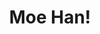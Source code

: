 --- 
title: "Moe Han!"
publishdate: "2019-7-7T16:48:46+02:00"
src: "https://365manga.net/manga/moe-han"
image: "https://data.365manga.net/images/thumbnails/15805-moe-han.jpg"
description: ""
---